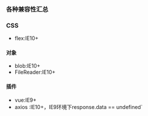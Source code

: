 ### 各种兼容性汇总

### CSS
* flex:IE10+

#### 对象
* blob:IE10+
* FileReader:IE10+


#### 插件
* vue:IE9+
* axios :IE10+，IE9环境下response.data == undefined`
